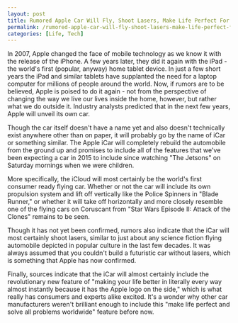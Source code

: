 ```yaml
---
layout: post
title: Rumored Apple Car Will Fly, Shoot Lasers, Make Life Perfect For Millions of People
permalink: /rumored-apple-car-will-fly-shoot-lasers-make-life-perfect-for-millions-of-people/
categories: [Life, Tech]
---
```

In 2007, Apple changed the face of mobile technology as we know it with the release of the iPhone. A few years later, they did it again with the iPad - the world's first (popular, anyway) home tablet device. In just a few short years the iPad and similar tablets have supplanted the need for a laptop computer for millions of people around the world. Now, if rumors are to be believed, Apple is poised to do it again - not from the perspective of changing the way we live our lives inside the home, however, but rather what we do outside it. Industry analysts predicted that in the next few years, Apple will unveil its own car.

Though the car itself doesn't have a name yet and also doesn't technically exist anywhere other than on paper, it will probably go by the name of iCar or something similar. The Apple iCar will completely rebuild the automobile from the ground up and promises to include all of the features that we've been expecting a car in 2015 to include since watching "The Jetsons" on Saturday mornings when we were children.

More specifically, the iCloud will most certainly be the world's first consumer ready flying car. Whether or not the car will include its own propulsion system and lift off vertically like the Police Spinners in "Blade Runner," or whether it will take off horizontally and more closely resemble one of the flying cars on Coruscant from "Star Wars Episode II: Attack of the Clones" remains to be seen.

Though it has not yet been confirmed, rumors also indicate that the iCar will most certainly shoot lasers, similar to just about any science fiction flying automobile depicted in popular culture in the last few decades. It was always assumed that you couldn't build a futuristic car without lasers, which is something that Apple has now confirmed.

Finally, sources indicate that the iCar will almost certainly include the revolutionary new feature of "making your life better in literally every way almost instantly because it has the Apple logo on the side," which is what really has consumers and experts alike excited. It's a wonder why other car manufacturers weren't brilliant enough to include this "make life perfect and solve all problems worldwide" feature before now.
